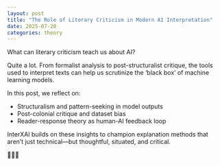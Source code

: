 ```yaml
---
layout: post
title: "The Role of Literary Criticism in Modern AI Interpretation"
date: 2025-07-20
categories: theory
---
```


What can literary criticism teach us about AI?

Quite a lot. From formalist analysis to post-structuralist critique, the tools used to interpret texts can help us scrutinize the ‘black box’ of machine learning models.

In this post, we reflect on:
- Structuralism and pattern-seeking in model outputs
- Post-colonial critique and dataset bias
- Reader-response theory as human-AI feedback loop

InterXAI builds on these insights to champion explanation methods that aren’t just technical—but thoughtful, situated, and critical.

📘🧠💬
